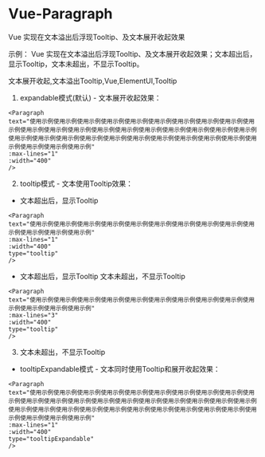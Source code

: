 # Vue-Paragraph
Vue 实现在文本溢出后浮现Tooltip、及文本展开收起效果

示例：
Vue 实现在文本溢出后浮现Tooltip、及文本展开收起效果；文本超出后，显示Tooltip，文本未超出，不显示Tooltip。

文本展开收起,文本溢出Tooltip,Vue,ElementUI,Tooltip
1. expandable模式(默认) - 文本展开收起效果：
```vue
<Paragraph
text="使用示例使用示例使用示例使用示例使用示例使用示例使用示例使用示例使用示例使用示例使用示例使用示例使用示例使用示例使用示例使用示例使用示例使用示例使用示例使用示例使用示例使用示例使用示例使用示例使用示例使用示例使用示例使用示例使用示例使用示例使用示例使用示例使用示例使用示例"
:max-lines="1"
:width="400"
/>
```

2. tooltip模式 - 文本使用Tooltip效果： 

- 文本超出后，显示Tooltip
```vue
<Paragraph
text="使用示例使用示例使用示例使用示例使用示例使用示例使用示例使用示例使用示例使用示例使用示例使用示例使用示例"
:max-lines="1"
:width="400"
type="tooltip"
/>
```

- 文本超出后，显示Tooltip 文本未超出，不显示Tooltip
```vue
<Paragraph
text="使用示例使用示例使用示例使用示例使用示例使用示例使用示例使用示例使用示例使用示例使用示例使用示例使用示例"
:max-lines="3"
:width="400"
type="tooltip"
/>
```

3. 文本未超出，不显示Tooltip

- tooltipExpandable模式 - 文本同时使用Tooltip和展开收起效果：
```vue
<Paragraph
text="使用示例使用示例使用示例使用示例使用示例使用示例使用示例使用示例使用示例使用示例使用示例使用示例使用示例使用示例使用示例使用示例使用示例使用示例使用示例使用示例使用示例使用示例使用示例使用示例使用示例使用示例使用示例使用示例使用示例使用示例使用示例使用示例使用示例使用示例"
:max-lines="1"
:width="400"
type="tooltipExpandable"
/>
```
